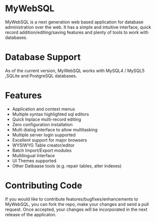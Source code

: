MyWebSQL
========

MyWebSQL is a next generation web based application for database administration over the web.
It has a simple and intuitive interface, quick record addition/editing/saving features and plenty of tools to work with databases.

Database Support
================
As of the current version, MyWebSQL works with MySQL4 / MySQL5 ,SQLite and PostgreSQL databases.

Features
========
- Application and context menus
- Multiple syntax highlighted sql editors
- Quick Inplace multi-record editing
- Zero configuration installation
- Multi dialog interface to allow multitasking
- Multiple server login supported
- Excellent support for major browsers
- WYSIWYG Table creator/editor
- Batch Import/Export modules
- Multilingual Interface
- UI Themes supported
- Other Datbaase tools (e.g. repair tables, alter indexes)

Contributing Code
=================
If you would like to contribute features/bugfixes/enhancements to MyWebSQL, you can fork the repo, make your changes and send a pull request.
Once accepted, your changes will be incorporated in the next release of the applicaton.
